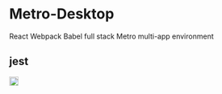 # Metro-Desktop
React Webpack Babel full stack Metro multi-app environment

## jest

<a href="https://badge.fury.io/js/jest"><img src="https://badge.fury.io/js/jest.png" alt="npm version" height="18"></a>
